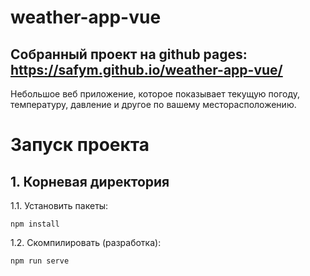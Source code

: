 # weather-app-vue

## Собранный проект на github pages: https://safym.github.io/weather-app-vue/

Небольшое веб приложение, которое показывает текущую погоду, температуру, давление и другое по вашему месторасположению. 

# Запуск проекта

## 1. Корневая директория 
1.1.  Установить пакеты:
```
npm install
```
1.2. Скомпилировать (разработка):
```
npm run serve 
```


